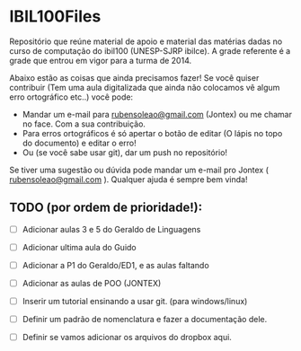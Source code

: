 # IBIL100Files
Repositório que reúne material de apoio e material das matérias dadas no curso de computação do ibil100 (UNESP-SJRP ibilce). A grade referente é a grade que entrou em vigor para a turma de 2014.

Abaixo estão as coisas que ainda precisamos fazer! Se você quiser contribuir (Tem uma aula digitalizada que ainda não colocamos
vê algum erro ortográfico etc..) você pode:
- Mandar um e-mail para rubensoleao@gmail.com (Jontex) ou me chamar no face. Com a sua contribuição.
- Para erros ortográficos é só apertar o botão de editar (O lápis no topo do documento) e editar o erro!
- Ou (se você sabe usar git), dar um push no repositório!

Se tiver uma sugestão ou dúvida pode mandar um e-mail pro Jontex ( rubensoleao@gmail.com ).
Qualquer ajuda é sempre bem vinda!

## TODO (por ordem de prioridade!):

- [ ] Adicionar aulas 3 e 5 do Geraldo de Linguagens
- [ ] Adicionar ultima aula do Guido
- [ ] Adicionar a P1 do Geraldo/ED1, e as aulas faltando
- [ ] Adicionar as aulas de POO (JONTEX)

- [ ] Inserir um tutorial ensinando a usar git. (para windows/linux)
- [ ] Definir um padrão de nomenclatura e fazer a documentação dele.
- [ ] Definir se vamos adicionar os arquivos do dropbox aqui.

